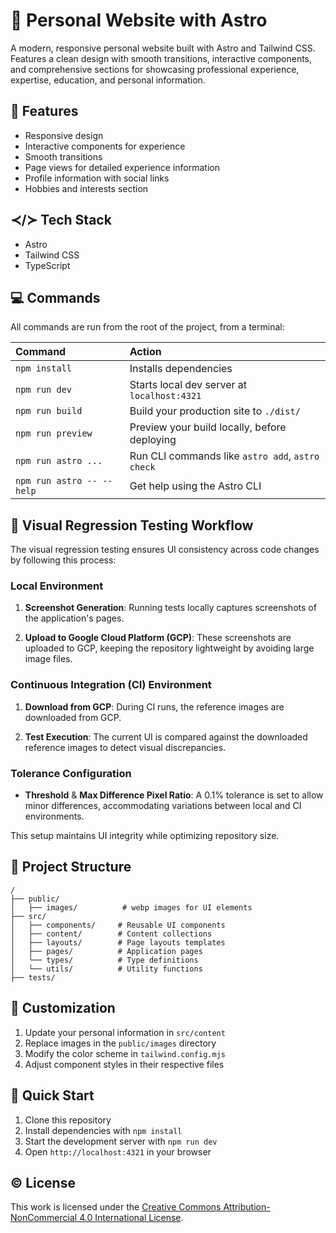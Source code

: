 # 🏅 Personal Website with Astro

A modern, responsive personal website built with Astro and Tailwind CSS. Features a clean design with smooth transitions, interactive components, and comprehensive sections for showcasing professional experience, expertise, education, and personal information.

## 💫 Features

- Responsive design
- Interactive components for experience
- Smooth transitions
- Page views for detailed experience information
- Profile information with social links
- Hobbies and interests section

## ≺/≻ Tech Stack

- Astro
- Tailwind CSS
- TypeScript

## 💻 Commands

All commands are run from the root of the project, from a terminal:

| Command                   | Action                                           |
| :------------------------ | :----------------------------------------------- |
| `npm install`             | Installs dependencies                            |
| `npm run dev`             | Starts local dev server at `localhost:4321`      |
| `npm run build`           | Build your production site to `./dist/`          |
| `npm run preview`         | Preview your build locally, before deploying     |
| `npm run astro ...`       | Run CLI commands like `astro add`, `astro check` |
| `npm run astro -- --help` | Get help using the Astro CLI                     |

## 🧪 Visual Regression Testing Workflow

The visual regression testing ensures UI consistency across code changes by following this process:

### Local Environment

1. **Screenshot Generation**: Running tests locally captures screenshots of the application's pages.

2. **Upload to Google Cloud Platform (GCP)**: These screenshots are uploaded to GCP, keeping the repository lightweight by avoiding large image files.

### Continuous Integration (CI) Environment

1. **Download from GCP**: During CI runs, the reference images are downloaded from GCP.

2. **Test Execution**: The current UI is compared against the downloaded reference images to detect visual discrepancies.

### Tolerance Configuration

- **Threshold** & **Max Difference Pixel Ratio**: A 0.1% tolerance is set to allow minor differences, accommodating variations between local and CI environments.

This setup maintains UI integrity while optimizing repository size.

## 🧬 Project Structure

```text
/
├── public/
│   ├── images/          # webp images for UI elements
├── src/
│   ├── components/     # Reusable UI components
│   ├── content/        # Content collections
│   ├── layouts/        # Page layouts templates
│   ├── pages/          # Application pages
│   └── types/          # Type definitions
│   └── utils/          # Utility functions
├── tests/
```

## 🎨 Customization

1. Update your personal information in `src/content`
2. Replace images in the `public/images` directory
3. Modify the color scheme in `tailwind.config.mjs`
4. Adjust component styles in their respective files

## 🚀 Quick Start

1. Clone this repository
2. Install dependencies with `npm install`
3. Start the development server with `npm run dev`
4. Open `http://localhost:4321` in your browser

## ©️ License

This work is licensed under the [Creative Commons Attribution-NonCommercial 4.0 International License](https://creativecommons.org/licenses/by-nc/4.0/).
